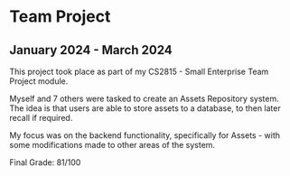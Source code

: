 # Team Project
## January 2024 - March 2024

This project took place as part of my CS2815 - Small Enterprise Team Project module.

Myself and 7 others were tasked to create an Assets Repository system. The idea is that users are able to store assets to a database, to then later recall if required.

My focus was on the backend functionality, specifically for Assets - with some modifications made to other areas of the system.

Final Grade: 81/100

